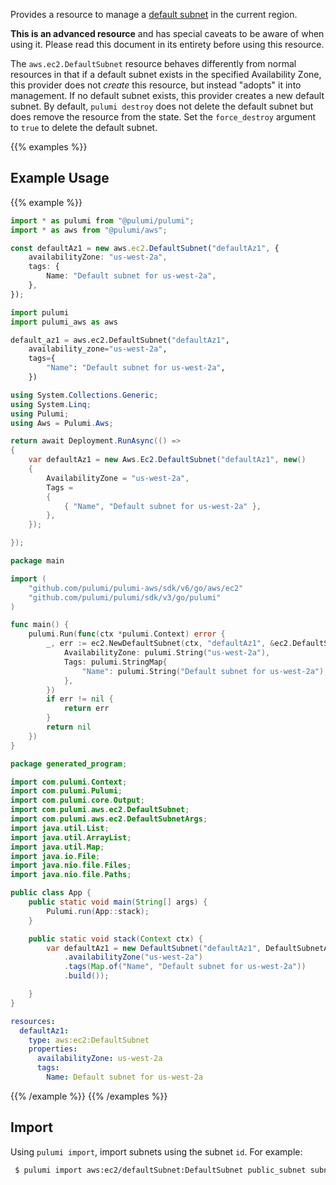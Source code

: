 Provides a resource to manage a [default subnet](http://docs.aws.amazon.com/AmazonVPC/latest/UserGuide/default-vpc.html#default-vpc-basics) in the current region.

**This is an advanced resource** and has special caveats to be aware of when using it. Please read this document in its entirety before using this resource.

The `aws.ec2.DefaultSubnet` resource behaves differently from normal resources in that if a default subnet exists in the specified Availability Zone, this provider does not _create_ this resource, but instead "adopts" it into management.
If no default subnet exists, this provider creates a new default subnet.
By default, `pulumi destroy` does not delete the default subnet but does remove the resource from the state.
Set the `force_destroy` argument to `true` to delete the default subnet.

{{% examples %}}
## Example Usage
{{% example %}}

```typescript
import * as pulumi from "@pulumi/pulumi";
import * as aws from "@pulumi/aws";

const defaultAz1 = new aws.ec2.DefaultSubnet("defaultAz1", {
    availabilityZone: "us-west-2a",
    tags: {
        Name: "Default subnet for us-west-2a",
    },
});
```
```python
import pulumi
import pulumi_aws as aws

default_az1 = aws.ec2.DefaultSubnet("defaultAz1",
    availability_zone="us-west-2a",
    tags={
        "Name": "Default subnet for us-west-2a",
    })
```
```csharp
using System.Collections.Generic;
using System.Linq;
using Pulumi;
using Aws = Pulumi.Aws;

return await Deployment.RunAsync(() => 
{
    var defaultAz1 = new Aws.Ec2.DefaultSubnet("defaultAz1", new()
    {
        AvailabilityZone = "us-west-2a",
        Tags = 
        {
            { "Name", "Default subnet for us-west-2a" },
        },
    });

});
```
```go
package main

import (
	"github.com/pulumi/pulumi-aws/sdk/v6/go/aws/ec2"
	"github.com/pulumi/pulumi/sdk/v3/go/pulumi"
)

func main() {
	pulumi.Run(func(ctx *pulumi.Context) error {
		_, err := ec2.NewDefaultSubnet(ctx, "defaultAz1", &ec2.DefaultSubnetArgs{
			AvailabilityZone: pulumi.String("us-west-2a"),
			Tags: pulumi.StringMap{
				"Name": pulumi.String("Default subnet for us-west-2a"),
			},
		})
		if err != nil {
			return err
		}
		return nil
	})
}
```
```java
package generated_program;

import com.pulumi.Context;
import com.pulumi.Pulumi;
import com.pulumi.core.Output;
import com.pulumi.aws.ec2.DefaultSubnet;
import com.pulumi.aws.ec2.DefaultSubnetArgs;
import java.util.List;
import java.util.ArrayList;
import java.util.Map;
import java.io.File;
import java.nio.file.Files;
import java.nio.file.Paths;

public class App {
    public static void main(String[] args) {
        Pulumi.run(App::stack);
    }

    public static void stack(Context ctx) {
        var defaultAz1 = new DefaultSubnet("defaultAz1", DefaultSubnetArgs.builder()        
            .availabilityZone("us-west-2a")
            .tags(Map.of("Name", "Default subnet for us-west-2a"))
            .build());

    }
}
```
```yaml
resources:
  defaultAz1:
    type: aws:ec2:DefaultSubnet
    properties:
      availabilityZone: us-west-2a
      tags:
        Name: Default subnet for us-west-2a
```
{{% /example %}}
{{% /examples %}}

## Import

Using `pulumi import`, import subnets using the subnet `id`. For example:

```sh
 $ pulumi import aws:ec2/defaultSubnet:DefaultSubnet public_subnet subnet-9d4a7b6c
```
 